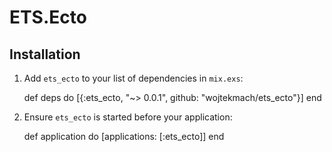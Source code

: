 # ETS.Ecto

## Installation

  1. Add `ets_ecto` to your list of dependencies in `mix.exs`:

        def deps do
          [{:ets_ecto, "~> 0.0.1", github: "wojtekmach/ets_ecto"}]
        end

  2. Ensure `ets_ecto` is started before your application:

        def application do
          [applications: [:ets_ecto]]
        end

